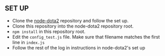 ## SET UP
* Clone the [node-dota2](https://github.com/RJacksonm1/node-dota2) repository and follow the set up.
* Clone this repository into the node-dota2 repository root.
* `npm install` in this repository root.
* Edit the `config_test.js` file. Make sure that filename matches the first line in  `index.js`
* Follow the rest of the log in instructions in node-dota2's set up

